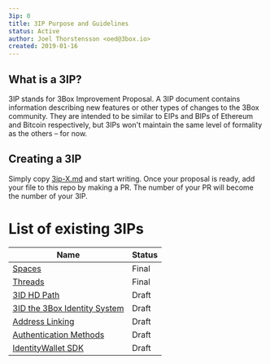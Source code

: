 ```yaml
---
3ip: 0
title: 3IP Purpose and Guidelines
status: Active
author: Joel Thorstensson <oed@3box.io>
created: 2019-01-16
---
```


## What is a 3IP?

3IP stands for 3Box Improvement Proposal. A 3IP document contains information describing new features or other types of changes to the 3Box community. They are intended to be similar to EIPs and BIPs of Ethereum and Bitcoin respectively, but 3IPs won't maintain the same level of formality as the others – for now.

## Creating a 3IP
Simply copy [3ip-X.md](./3ip-X.md) and start writing. Once your proposal is ready, add your file to this repo by making a PR. The number of your PR will become the number of your 3IP.

# List of existing 3IPs

| Name | Status |
| -- | -- |
| [Spaces](./3ip-1.md) | Final |
| [Threads](./3ip-2.md) | Final |
| [3ID HD Path](./3ip-3.md) | Draft |
| [3ID the 3Box Identity System](./3ip-4.md) | Draft |
| [Address Linking](./3ip-5.md) | Draft |
| [Authentication Methods](./3ip-6.md) | Draft |
| [IdentityWallet SDK](./3ip-7.md) | Draft |

